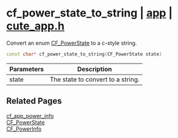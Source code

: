 # cf_power_state_to_string | [app](https://github.com/RandyGaul/cute_framework/blob/master/docs/app/README.md) | [cute_app.h](https://github.com/RandyGaul/cute_framework/blob/master/include/cute_app.h)

Convert an enum [CF_PowerState](https://github.com/RandyGaul/cute_framework/blob/master/docs/app/cf_powerstate.md) to a c-style string.

```cpp
const char* cf_power_state_to_string(CF_PowerState state)
```

Parameters | Description
--- | ---
state | The state to convert to a string.

## Related Pages

[cf_app_power_info](https://github.com/RandyGaul/cute_framework/blob/master/docs/app/cf_app_power_info.md)  
[CF_PowerState](https://github.com/RandyGaul/cute_framework/blob/master/docs/app/cf_powerstate.md)  
[CF_PowerInfo](https://github.com/RandyGaul/cute_framework/blob/master/docs/app/cf_powerinfo.md)  
